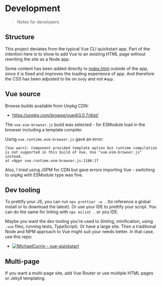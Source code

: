 # Development
> Notes for developers


## Structure

This project deviates from the typical Vue CLI quickstart app. Part of the intention here is to show to add Vue to an existing HTML page without rewriting the site as a Node app.

Some content has been added directly to [index.html](/index.html) outside of the app, since it is fixed and improves the loading experience of app. And therefore the CSS has been adjusted to be on `body` and not `#app`.


## Vue source

Browse builds available from Unpkg CDN:

- https://unpkg.com/browse/vue@3.0.7/dist/

The `vue.esm-browser.js` build was selected - for ESModule load in the browser including a template compiler.

Using `vue.runtime.esm-browser.js` gave an error:

    [Vue warn]: Component provided template option but runtime compilation is not supported in this build of Vue. Use "vue.esm-browser.js" instead.
    at <App> vue.runtime.esm-browser.js:1186:17

Also, I tried using JSPM for CDN but gave errors importing Vue - switching to unpkg with ESModule type was fine.



## Dev tooling

To prettify your JS, you can run `npx prettier -w .` (to reference a global install or to download the latest). Or use your IDE to prettify your script. You can do the same for linting with `npx eslint .` or you IDE.

Maybe you want the dev tooling you're used to (linting, minification, using `.vue` files, running tests, TypeScript). Or have a large site. Then a traditional Node and NPM approach to Vue might suit your needs better. In that case, use this repo:

- [![MichaelCurrin - vue-quickstart](https://img.shields.io/static/v1?label=MichaelCurrin&message=vue-quickstart&color=blue&logo=github)](https://github.com/MichaelCurrin/vue-quickstart)


## Multi-page

If you want a multi-page site, add Vue Router or use multiple HTML pages or Jekyll templating.
